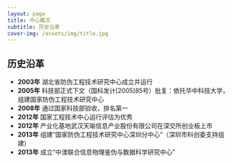 ```yaml
---
layout: page
title: 中心概况
subtitle: 历史沿革
cover-img: /assets/img/title.jpg
---
```

<!--
 * @Author: Conghao Wong
 * @Date: 2023-03-08 19:13:03
 * @LastEditors: Conghao Wong
 * @LastEditTime: 2023-03-12 11:40:35
 * @Description: file content
 * @Github: https://cocoon2wong.github.io
 * Copyright 2023 Conghao Wong, All Rights Reserved.
-->

<link rel="stylesheet" type="text/css" href="/assets/css/user.css">

## 历史沿革

<!-- 最新的在下面，放一些图片，横向放一排 -->
- <strong class="h_01">2003年</strong> 湖北省防伪工程技术研究中心成立并运行
- <strong class="h_01">2005年</strong> 科技部正式下文（国科发计[2005]85号）批复：依托华中科技大学，组建国家防伪工程技术研究中心
- <strong class="h_01">2008年</strong> 通过国家科技部验收，排名第一
- <strong class="h_01">2012年</strong> 国家工程技术中心运行评估为优秀
- <strong class="h_01">2012年</strong> 产业化基地武汉天喻信息产业股份有限公司在深交所创业板上市
- <strong class="h_01">2013年</strong> 组建“国家防伪工程技术研究中心深圳分中心”（深圳市科创委支持组建）
- <strong class="h_01">2013年</strong> 成立“中澳联合信息物理鉴伪与数据科学研究中心”
